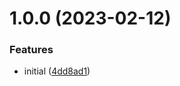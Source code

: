 # 1.0.0 (2023-02-12)


### Features

* initial ([4dd8ad1](https://github.com/informatievlaanderen/aws-distributed-s3-cache/commit/4dd8ad1af7e740a5ae66e69cce1b0e70fd296381))
